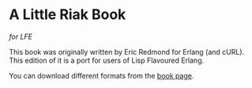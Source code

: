 # A Little Riak Book

*for LFE*

This book was originally written by Eric Redmond for Erlang (and cURL). This edition of it is a port for users of Lisp Flavoured Erlang.

You can download different formats from the  [book page](http://billo.gitbooks.io/lfe-little-riak-book/).
